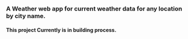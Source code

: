 ### A Weather web app for current weather data for any location by city name.

#### This project Currently is in building process.
